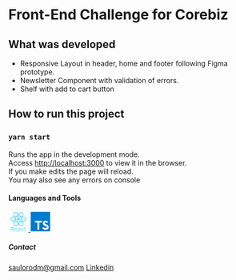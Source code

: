 # Front-End Challenge for Corebiz

## What was developed

- Responsive Layout in header, home and footer following Figma prototype.
- Newsletter Component with validation of errors.
- Shelf with add to cart button

## How to run this project

### `yarn start`

Runs the app in the development mode.\
Access [http://localhost:3000](http://localhost:3000) to view it in the browser.\
If you make edits the page will reload.\
You may also see any errors on console

#### Languages and Tools

<p text-align="left"><a href="https://reactjs.org/" target="_blank"> <img src="https://raw.githubusercontent.com/devicons/devicon/master/icons/react/react-original-wordmark.svg" alt="react" width="40" height="40"/> </a> <a href="https://www.typescriptlang.org/" target="_blank"> <img src="https://raw.githubusercontent.com/devicons/devicon/master/icons/typescript/typescript-original.svg" alt="typescript" width="40" height="40"/> </a> </p>

##### Contact

<a href="mailto:saulorodm@gmail.com">saulorodm@gmail.com</a>
<a href="https://www.linkedin.com/in/saulorodriguesm/">Linkedin</a>
